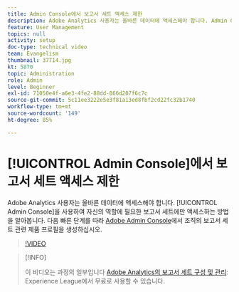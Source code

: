 ```yaml
---
title: Admin Console에서 보고서 세트 액세스 제한
description: Adobe Analytics 사용자는 올바른 데이터에 액세스해야 합니다. Admin Console을 사용하여 자신의 역할에 필요한 보고서 세트에만 액세스하는 방법을 알아봅니다. 다음 빠른 단계를 따라 Adobe Admin Console에서 조직의 보고서 세트 관련 제품 프로필을 생성하십시오.
feature: User Management
topics: null
activity: setup
doc-type: technical video
team: Evangelism
thumbnail: 37714.jpg
kt: 5870
topic: Administration
role: Admin
level: Beginner
exl-id: 71050e4f-a6e3-4fe2-88dd-866d207f6c7c
source-git-commit: 5c11ee3222e5e3f81a13ed8fbf2cd22fc32b1740
workflow-type: tm+mt
source-wordcount: '149'
ht-degree: 85%

---
```


# [!UICONTROL Admin Console]에서 보고서 세트 액세스 제한

Adobe Analytics 사용자는 올바른 데이터에 액세스해야 합니다. [!UICONTROL Admin Console]을 사용하여 자신의 역할에 필요한 보고서 세트에만 액세스하는 방법을 알아봅니다. 다음 빠른 단계를 따라 [Adobe Admin Console](https://adminconsole.adobe.com/)에서 조직의 보고서 세트 관련 제품 프로필을 생성하십시오.

>[!VIDEO](https://video.tv.adobe.com/v/37714/?quality=12&learn=on)

>[!INFO]
>
> 이 비디오는 과정의 일부입니다 [Adobe Analytics의 보고서 세트 구성 및 관리](https://experienceleague.adobe.com/?recommended=Analytics-A-1-2021.1.administration): Experience League에서 무료로 사용할 수 있습니다.